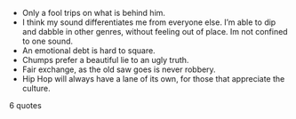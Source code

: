  - Only a fool trips on what is behind him.
 - I think my sound differentiates me from everyone else. I’m able to dip and dabble in other genres, without feeling out of place. Im not confined to one sound.
 - An emotional debt is hard to square.
 - Chumps prefer a beautiful lie to an ugly truth.
 - Fair exchange, as the old saw goes is never robbery.
 - Hip Hop will always have a lane of its own, for those that appreciate the culture.

6 quotes
